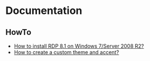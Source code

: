 # Documentation

## HowTo
- [How to install RDP 8.1 on Windows 7/Server 2008 R2?](HowTo/Install_RDP_8dot1_on_Windows6dot1.md)
- [How to create a custom theme and accent?](HowTo/Create_custom_theme_and_accent.md)
